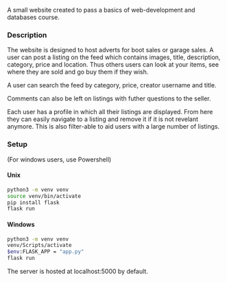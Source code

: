 A small website created to pass a basics of web-development and databases course.

### Description
The website is designed to host adverts for boot sales or garage sales. 
A user can post a listing on the feed which contains images, title, description, category, price and location. Thus others users can look at your items, see where they are sold and go buy them if they wish. 

A user can search the feed by category, price, creator username and title.

Comments can also be left on listings with futher questions to the seller.

Each user has a profile in which all their listings are displayed. From here they can easily navigate to a listing and remove it if it is not revelant anymore. This is also filter-able to aid users with a large number of listings.



### Setup
(For windows users, use Powershell)

#### Unix
```bash
python3 -m venv venv
source venv/bin/activate
pip install flask
flask run
```

#### Windows
```bash
python3 -m venv venv
venv/Scripts/activate
$env:FLASK_APP = "app.py"
flask run
```

The server is hosted at localhost:5000 by default.
